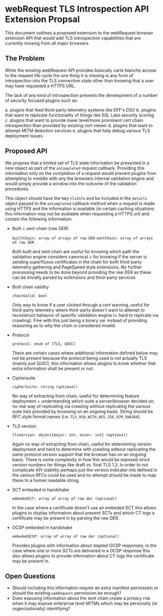 # webRequest TLS Introspection API Extension Propsal

This document outlines a proposed extension to the webRequest browser extension API that would add TLS introspection capabilities that are currently missing from all major browsers.

## The Problem

While the existing webRequest API provides basically carte blanche access to the request life cycle the one thing it is missing is any form of introspection into the TLS connection state other than knowing that a user may have requested a HTTPS URL.

The lack of any kind of introspection prevents the development of a number of security focused plugins such as:

a. plugins that feed third-party telemetry systems like EFF's DSO
b. plugins that want to replicate functionality of things like SSL Labs security scoring
c. plugins that want to provide lower level/more prominent cert chain introspection than provided by existing cert viewer
d. plugins that want to attempt MITM detection services
e. plugins that help debug various TLS deployment issues

## Proposed API

We propose that a limited set of TLS state information be presented in a new object as part of the `onCompleted` request callback. Providing this information only on the completion of a request would prevent plugins from attempting to meddle with any the browsers internal validation engine and would simply provide a window into the outcome of the validation procedures.

This object should have the key `tlsInfo` and be included in the `details` object passed to the `onCompleted` callback method when a request is made using HTTPS and the information is available (in certain caching situations this information may not be available when requesting a HTTPS url) and contain the following information:

* Built + sent chain (raw DER)

  `builtChain: array of arrays of raw DER`
  `sentChain: array of arrays of raw DER`

  Both built and sent chain are useful for knowing which path the validation engine considers canonical + for knowing if the server is sending superfluous certificates in the chain for both third-party telemetry gathering and PageSpeed style extensions. No further processing needs to be done beyond providing the raw DER as these can be trivially parsed by extensions and third-party services

* Built chain validity

  `chainValid: bool`
  
  Only way to know if a user clicked through a cert warning, useful for third-party telemetry where third-party doesn't want to attempt to reconstruct behavior of specific validation engine (+ hard to replicate via crawling). Fine with this just being a binary var instead of providing reasoning as to _why_ the chain is considered invalid.

* Protocol

  `protocol: enum of [TLS, QUIC]`
  
  There are certain cases where additional information defined below may not be present because the protocol being used is not actually TLS (mainly just QUIC), this information allows plugins to know whether that extra information shall be present or not.

* Ciphersuite

  `cipherSuite: string (optional)`

  No way of extracting from chain, useful for determining feature deployment + understanding which suite a server/browser decided on, no real way of replicating via crawling without replicating the various suite lists provided by browsing on an ongoing basis. String should be RFC style format names (i.e. `TLS_RSA_WITH_AES_256_GCM_SHA384`).

* TLS version

  `tlsVersion: object{major: int, minor: int} (optional)`

  Again no way of extracting from chain, useful for determining version deployment and hard to determine with crawling without replicating the same protocol version support that the browser has on an ongoing basis. There is some complexity in how this would be exposed since version numbers for things like draft vs. final TLS 1.3. In order to not complicate API stability perhaps just the version indicator ints defined in the various RFCs could be used and no attempt should be made to map these to a human readable string.
  
* SCT embeded in handshake

  `embededSCT: array of array of raw der (optional)`
  
  In the case where a certificate doesn't use an embeded SCT this allows plugins to display information about present SCTs and which CT logs a certificate may be present in by parsing the raw DER.

* OCSP embeded in handshake

  `embededOCSP: array of array of raw der (optional)`
  
  Provides plugins with information about stapled OCSP responses, in the case where one or more SCTs are delivered in a OCSP response this also allows plugins to provide information about CT logs the certificate may be present in. 

## Open Questions

* Should including this information require an extra manifest permission or should the existing `webRequest` permission be enough?
* Does exposing information about the sent chain create a privacy risk when it may expose enterprise level MITMs which may be personally (or organizationally) identifying?
